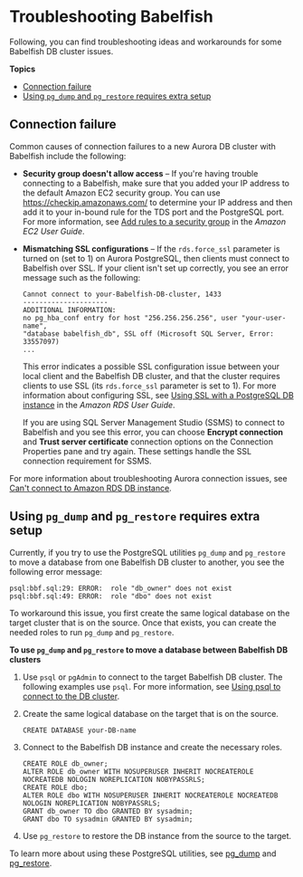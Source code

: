 # Troubleshooting Babelfish<a name="babelfish-troubleshooting"></a>

Following, you can find troubleshooting ideas and workarounds for some Babelfish DB cluster issues\. 

**Topics**
+ [Connection failure](#babelfish-troubleshooting-connectivity)
+ [Using `pg_dump` and `pg_restore` requires extra setup](#babelfish-troubleshooting-pg-dump_pg_restore)

## Connection failure<a name="babelfish-troubleshooting-connectivity"></a>

Common causes of connection failures to a new Aurora DB cluster with Babelfish include the following:
+ **Security group doesn't allow access** – If you're having trouble connecting to a Babelfish, make sure that you added your IP address to the default Amazon EC2 security group\. You can use [https://checkip\.amazonaws\.com/](https://checkip.amazonaws.com/) to determine your IP address and then add it to your in\-bound rule for the TDS port and the PostgreSQL port\. For more information, see [Add rules to a security group](https://docs.aws.amazon.com/AWSEC2/latest/UserGuide/working-with-security-groups.html#adding-security-group-rule.html) in the *Amazon EC2 User Guide*\.
+ **Mismatching SSL configurations** – If the `rds.force_ssl` parameter is turned on \(set to 1\) on Aurora PostgreSQL, then clients must connect to Babelfish over SSL\. If your client isn't set up correctly, you see an error message such as the following:

  ```
  Cannot connect to your-Babelfish-DB-cluster, 1433
  ---------------------
  ADDITIONAL INFORMATION:
  no pg_hba_conf entry for host "256.256.256.256", user "your-user-name",
  "database babelfish_db", SSL off (Microsoft SQL Server, Error: 33557097)
  ...
  ```

  This error indicates a possible SSL configuration issue between your local client and the Babelfish DB cluster, and that the cluster requires clients to use SSL \(its `rds.force_ssl` parameter is set to 1\)\. For more information about configuring SSL, see [Using SSL with a PostgreSQL DB instance](https://docs.aws.amazon.com/AmazonRDS/latest/UserGuide/PostgreSQL.Concepts.General.SSL.html#PostgreSQL.Concepts.General.SSL.Status) in the *Amazon RDS User Guide*\. 

  If you are using SQL Server Management Studio \(SSMS\) to connect to Babelfish and you see this error, you can choose **Encrypt connection** and **Trust server certificate** connection options on the Connection Properties pane and try again\. These settings handle the SSL connection requirement for SSMS\. 

For more information about troubleshooting Aurora connection issues, see [Can't connect to Amazon RDS DB instance](CHAP_Troubleshooting.md#CHAP_Troubleshooting.Connecting)\. 

## Using `pg_dump` and `pg_restore` requires extra setup<a name="babelfish-troubleshooting-pg-dump_pg_restore"></a>

Currently, if you try to use the PostgreSQL utilities `pg_dump` and `pg_restore` to move a database from one Babelfish DB cluster to another, you see the following error message: 

```
psql:bbf.sql:29: ERROR:  role "db_owner" does not exist
psql:bbf.sql:49: ERROR:  role "dbo" does not exist
```

To workaround this issue, you first create the same logical database on the target cluster that is on the source\. Once that exists, you can create the needed roles to run `pg_dump` and `pg_restore`\. 

**To use `pg_dump` and `pg_restore` to move a database between Babelfish DB clusters**

1. Use `psql` or `pgAdmin` to connect to the target Babelfish DB cluster\. The following examples use `psql`\. For more information, see [Using psql to connect to the DB cluster](babelfish-connect-PostgreSQL.md#babelfish-connect-psql)\.

1. Create the same logical database on the target that is on the source\.

   ```
   CREATE DATABASE your-DB-name
   ```

1. Connect to the Babelfish DB instance and create the necessary roles\. 

   ```
   CREATE ROLE db_owner;
   ALTER ROLE db_owner WITH NOSUPERUSER INHERIT NOCREATEROLE NOCREATEDB NOLOGIN NOREPLICATION NOBYPASSRLS;
   CREATE ROLE dbo;
   ALTER ROLE dbo WITH NOSUPERUSER INHERIT NOCREATEROLE NOCREATEDB NOLOGIN NOREPLICATION NOBYPASSRLS;
   GRANT db_owner TO dbo GRANTED BY sysadmin;
   GRANT dbo TO sysadmin GRANTED BY sysadmin;
   ```

1. Use `pg_restore` to restore the DB instance from the source to the target\.

To learn more about using these PostgreSQL utilities, see [pg\_dump](https://www.postgresql.org/docs/13/app-pgdump.html) and [pg\_restore](https://www.postgresql.org/docs/13/app-pgrestore.html)\.